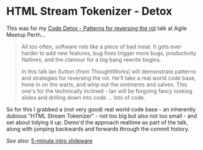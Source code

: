 # HTML Stream Tokenizer - Detox

This was for my [Code Detox - Patterns for reversing the rot](https://www.meetup.com/Agile-Perth/events/27199581/) talk at Agile Meetup Perth...

> All too often, software rots like a piece of bad meat. It gets ever harder to add new features, bug fixes trigger more bugs, productivity 
> flatlines, and the clamour for a big bang rewrite begins.
>
> In this talk Ian Sutton (from ThoughtWorks) will demonstrate patterns and strategies for reversing the rot. He'll take a real world code base, 
> hone in on the warts, and whip out the ointments and salves. This one's for the technically inclined - Ian will be forgoing fancy looking slides and 
> drilling down into code ... lots of code.

So for this I grabbed a (not very good) real world code base - an inherently dubious "HTML Stream Tokenizer" - not too big but also not too small - 
and set about tidying it up. Demo'd the approach realtime as part of the talk, along with jumping backwards and forwards through the commit history. 

*See also*: [5-minute intro slideware](https://docs.google.com/presentation/d/1b_TTgjT_09iLGpkFTEdeT3DY_uT_iov9Ys0ZLl-wwNw/pub?start=false&loop=false&delayms=3000)